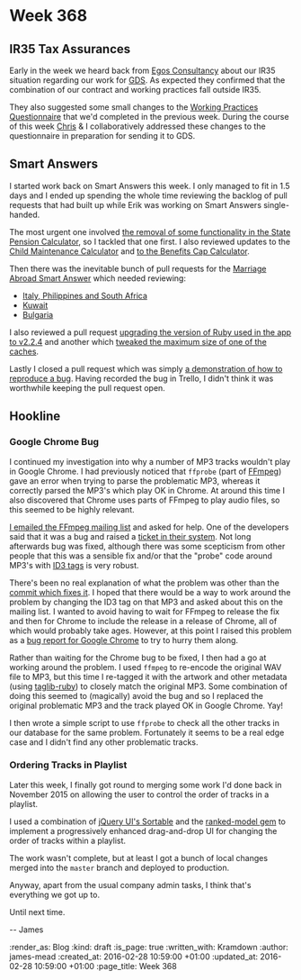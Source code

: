 Week 368
========

## IR35 Tax Assurances

Early in the week we heard back from [Egos Consultancy][] about our IR35 situation regarding our work for [GDS][]. As expected they confirmed that the combination of our contract and working practices fall outside IR35.

They also suggested some small changes to the [Working Practices Questionnaire][] that we'd completed in the previous week. During the course of this week [Chris][] & I collaboratively addressed these changes to the questionnaire in preparation for sending it to GDS.

## Smart Answers

I started work back on Smart Answers this week. I only managed to fit in 1.5 days and I ended up spending the whole time reviewing the backlog of pull requests that had built up while Erik was working on Smart Answers single-handed.

The most urgent one involved [the removal of some functionality in the State Pension Calculator][pr-2192], so I tackled that one first. I also reviewed updates to the [Child Maintenance Calculator][pr-2166] and [to the Benefits Cap Calculator][pr-2242].

Then there was the inevitable bunch of pull requests for the [Marriage Abroad Smart Answer][] which needed reviewing:

* [Italy, Philippines and South Africa][pr-2197]
* [Kuwait][pr-2258]
* [Bulgaria][pr-2200]

I also reviewed a pull request [upgrading the version of Ruby used in the app to v2.2.4][pr-2199] and another which [tweaked the maximum size of one of the caches][pr-2238].

Lastly I closed a pull request which was simply [a demonstration of how to reproduce a bug][pr-2239]. Having recorded the bug in Trello, I didn't think it was worthwhile keeping the pull request open.

## Hookline

### Google Chrome Bug

I continued my investigation into why a number of MP3 tracks wouldn't play in Google Chrome. I had previously noticed that `ffprobe` (part of [FFmpeg][]) gave an error when trying to parse the problematic MP3, whereas it correctly parsed the MP3's which play OK in Chrome. At around this time I also discovered that Chrome uses parts of FFmpeg to play audio files, so this seemed to be highly relevant.

[I emailed the FFmpeg mailing list][ffmpeg-email] and asked for help. One of the developers said that it was a bug and raised a [ticket in their system][ffmpeg-ticket]. Not long afterwards bug was fixed, although there was some scepticism from other people that this was a sensible fix and/or that the "probe" code around MP3's with [ID3 tags][] is very robust.

There's been no real explanation of what the problem was other than the [commit which fixes it][ffmpeg-fix-commit]. I hoped that there would be a way to work around the problem by changing the ID3 tag on that MP3 and asked about this on the mailing list. I wanted to avoid having to wait for FFmpeg to release the fix and then for Chrome to include the release in a release of Chrome, all of which would probably take ages. However, at this point I raised this problem as a [bug report for Google Chrome][google-chrome-bug-report] to try to hurry them along.

Rather than waiting for the Chrome bug to be fixed, I then had a go at working around the problem. I used `ffmpeg` to re-encode the original WAV file to MP3, but this time I re-tagged it with the artwork and other metadata (using [taglib-ruby][]) to closely match the original MP3. Some combination of doing this seemed to (magically) avoid the bug and so I replaced the original problematic MP3 and the track played OK in Google Chrome. Yay!

I then wrote a simple script to use `ffprobe` to check all the other tracks in our database for the same problem. Fortunately it seems to be a real edge case and I didn't find any other problematic tracks.

### Ordering Tracks in Playlist

Later this week, I finally got round to merging some work I'd done back in November 2015 on allowing the user to control the order of tracks in a playlist.

I used a combination of [jQuery UI's Sortable][jquery-ui-sortable] and the [ranked-model gem][ranked-model] to implement a progressively enhanced drag-and-drop UI for changing the order of tracks within a playlist.

The work wasn't complete, but at least I got a bunch of local changes merged into the `master` branch and deployed to production.

Anyway, apart from the usual company admin tasks, I think that's everything we got up to.

Until next time.

-- James

[Egos Consultancy]: http://www.egos.co.uk/
[GDS]: https://gds.blog.gov.uk/
[Working Practices Questionnaire]: http://www.egos.co.uk/ir35_wpq.htm
[Chris]: /chris-roos
[pr-2192]: https://github.com/alphagov/smart-answers/pull/2192
[pr-2166]: https://github.com/alphagov/smart-answers/pull/2166
[pr-2242]: https://github.com/alphagov/smart-answers/pull/2242
[Marriage Abroad Smart Answer]: https://www.gov.uk/marriage-abroad
[pr-2197]: https://github.com/alphagov/smart-answers/pull/2197
[pr-2258]: https://github.com/alphagov/smart-answers/pull/2258
[pr-2200]: https://github.com/alphagov/smart-answers/pull/2200
[pr-2199]: https://github.com/alphagov/smart-answers/pull/2199
[pr-2238]: https://github.com/alphagov/smart-answers/pull/2238
[pr-2239]: https://github.com/alphagov/smart-answers/pull/2239
[FFmpeg]: https://www.ffmpeg.org/
[ffmpeg-email]: http://ffmpeg.org/pipermail/ffmpeg-user/2016-January/030435.html
[ffmpeg-ticket]: https://trac.ffmpeg.org/ticket/5205
[ffmpeg-fix-commit]: http://git.videolan.org/?p=ffmpeg.git;a=commitdiff;h=77864be44a0daeae846d7395b3cb682a22ce99a9
[ID3 tags]: http://id3.org/id3v2.3.0
[google-chrome-bug-report]: https://code.google.com/p/chromium/issues/detail?id=582898
[taglib-ruby]: https://github.com/robinst/taglib-ruby
[jquery-ui-sortable]: https://jqueryui.com/sortable/
[ranked-model]: https://github.com/mixonic/ranked-model

:render_as: Blog
:kind: draft
:is_page: true
:written_with: Kramdown
:author: james-mead
:created_at: 2016-02-28 10:59:00 +01:00
:updated_at: 2016-02-28 10:59:00 +01:00
:page_title: Week 368
